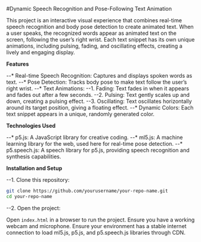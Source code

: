 #Dynamic Speech Recognition and Pose-Following Text Animation

This project is an interactive visual experience that combines real-time speech recognition and body pose detection to create animated text. When a user speaks, the recognized words appear as animated text on the screen, following the user’s right wrist. Each text snippet has its own unique animations, including pulsing, fading, and oscillating effects, creating a lively and engaging display.

**Features**

--* Real-time Speech Recognition: Captures and displays spoken words as text.
--* Pose Detection: Tracks body pose to make text follow the user’s right wrist.
--* Text Animations:
--1. Fading: Text fades in when it appears and fades out after a few seconds.
--2. Pulsing: Text gently scales up and down, creating a pulsing effect.
--3. Oscillating: Text oscillates horizontally around its target position, giving a floating effect.
--* Dynamic Colors: Each text snippet appears in a unique, randomly generated color.

**Technologies Used**

--* p5.js: A JavaScript library for creative coding.
--* ml5.js: A machine learning library for the web, used here for real-time pose detection.
--* p5.speech.js: A speech library for p5.js, providing speech recognition and synthesis capabilities.

**Installation and Setup**

--1. Clone this repository:

```bash
git clone https://github.com/yourusername/your-repo-name.git
cd your-repo-name
```
--2. Open the project:

Open `index.html` in a browser to run the project. Ensure you have a working webcam and microphone.
Ensure your environment has a stable internet connection to load ml5.js, p5.js, and p5.speech.js libraries through CDN.

